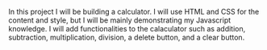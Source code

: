 In this project I will be building a calculator. I will use HTML and CSS for the content and style, but I will be mainly demonstrating my Javascript knowledge. I will add functionalities to the calaculator such as addition, subtraction, multiplication, division, a delete button, and a clear button. 
